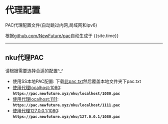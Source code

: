 # 代理配置

PAC代理配置文件(自动跳过内网,局域网和ipv6)

根据[github.com/NewFuture/pac](https://github.com/NewFuture/pac)自动生成于 {{site.time}}

---------

## nku代理PAC

请根据需要选择合适的配置^_^

* 使用SS本地PAC配置: 下载[此pac.txt](https://pac.newfuture.xyz/nku/pac.txt)然后覆盖本地文件夹下pac.txt
* [使用代理localhost:1080](https://pac.newfuture.xyz/nku/localhost/1080.pac): **`https://pac.newfuture.xyz/nku/localhost/1080.pac`**
* [使用代理localhost:1111](https://pac.newfuture.xyz/nku/localhost/1111.pac): **`https://pac.newfuture.xyz/nku/localhost/1111.pac`**
* [使用代理127.0.0.1:1080](https://pac.newfuture.xyz/nku/127.0.0.1/1080.pac): **`https://pac.newfuture.xyz/nku/127.0.0.1/1080.pac`**
